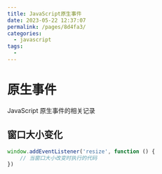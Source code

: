 ```yaml
---
title: JavaScript原生事件
date: 2023-05-22 12:37:07
permalink: /pages/8d4fa3/
categories:
  - javascript
tags:
  -
---
```


# 原生事件

JavaScript 原生事件的相关记录

## 窗口大小变化

```javascript
window.addEventListener('resize', function () {
	// 当窗口大小改变时执行的代码
})
```
